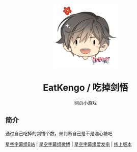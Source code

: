 <p align="center">
  <a href="https://xksub.github.io/EatKengo/"><img src="https://github.com/XKsub/EatKengo/blob/main/static/image/ClickBefore.png?raw=true" width="200" height="200" alt="EatKengo"></a>
</p>
<div align="center">

# EatKengo / 吃掉剑悟

网页小游戏

</div>


## 简介

通过自己吃掉的剑悟个数，来判断自己是不是迦心糖吧

[星空字幕组B站](https://space.bilibili.com/237288712)
|
[星空字幕组微博](https://weibo.com/XKsub)
|
[星空字幕组爱发电](https://afdian.net/@XKsub)
|
[线上版本](https://xksub.github.io/EatKengo/)
